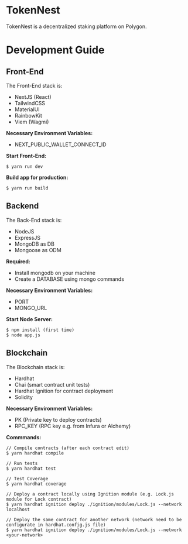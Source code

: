 # TokenNest

TokenNest is a decentralized staking platform on Polygon.

# Development Guide

## Front-End

The Front-End stack is:
- NextJS (React)
- TailwindCSS
- MaterialUI
- RainbowKit
- Viem (Wagmi)

**Necessary Environment Variables:**
- NEXT_PUBLIC_WALLET_CONNECT_ID

**Start Front-End:**

```
$ yarn run dev
```

**Build app for production:**

```
$ yarn run build
```

## Backend

The Back-End stack is:
- NodeJS
- ExpressJS
- MongoDB as DB
- Mongoose as ODM

**Required:**
- Install mongodb on your machine
- Create a DATABASE using mongo commands

**Necessary Environment Variables:**
- PORT
- MONGO_URL

**Start Node Server:**
```
$ npm install (first time)
$ node app.js
```

## Blockchain

The Blockchain stack is:

- Hardhat
- Chai (smart contract unit tests)
- Hardhat Ignition for contract deployment
- Solidity

**Necessary Environment Variables:**

- PK (Private key to deploy contracts)
- RPC_KEY (RPC key e.g. from Infura or Alchemy)

**Commmands:**

```
// Compile contracts (after each contract edit)
$ yarn hardhat compile

// Run tests
$ yarn hardhat test

// Test Coverage
$ yarn hardhat coverage

// Deploy a contract locally using Ignition module (e.g. Lock.js module for Lock contract)
$ yarn hardhat ignition deploy ./ignition/modules/Lock.js --network localhost

// Deploy the same contract for another network (network need to be configurate in hardhat.config.js file)
$ yarn hardhat ignition deploy ./ignition/modules/Lock.js --network <your-network>
```